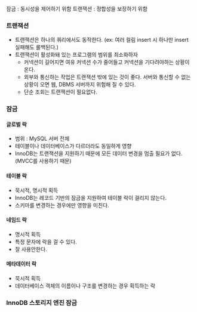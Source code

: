 잠금 : 동시성을 제어하기 위함
트랜잭션 : 정합성을 보장하기 위함

### 트랜잭션
- 트랜잭션은 하나의 쿼리에서도 동작한다. (ex: 여러 컬림 insert 시 하나만 insert 실패해도 롤백된다.)
- 트랜잭션이 활성화돼 있는 프로그램의 범위를 최소화하자
	- 커넥션이 길어지면 여유 커넥션 수가 줄어들고 커넥션을 기다려야하는 상황이 온다.
	- 외부와 통신하는 작업은 트랜잭션 밖에 있는 것이 좋다. 서버와 통신할 수 없는 상황이 오면 웹, DBMS 서버까지 위험해 질 수 있다.
	- 단순 조회는 트랜잭션이 필요없다.
### 잠금
#### 글로벌 락
- 범위 : MySQL 서버 전체
- 테이블이나 데이터베이스가 다르더라도 동일하게 영향
- InnoDB는 트랜잭션을 지원하기 때문에 모든 데이터 변경을 멈출 필요가 없다.(MVCC를 사용하기 때문)
#### 테이블 락
- 묵시적, 명시적 획득
- InnoDB는 레코드 기반의 잠금을 지원하여 테이블 락이 걸리지 않는다.
- 스키마를 변경하는 경우에만 영향을 미친다.
#### 네임드 락
- 명시적 획득
- 특정 문자에 락을 걸 수 있다.
- 잘 사용안한다.
#### 메타데이터 락
- 묵시적 획득
- 데이터베이스 객체의 이름이나 구조를 변경하는 경우 획득하는 락

### InnoDB 스토리지 엔진 잠금



